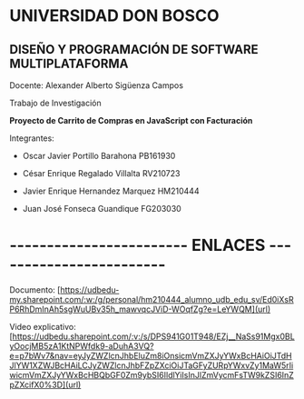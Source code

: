   # UNIVERSIDAD DON BOSCO 

  ## DISEÑO Y PROGRAMACIÓN DE SOFTWARE MULTIPLATAFORMA 

  Docente: Alexander Alberto Sigüenza Campos 

 Trabajo de Investigación

 **Proyecto de Carrito de Compras en JavaScript con Facturación**


Integrantes: 

- Oscar Javier Portillo Barahona    PB161930

- César Enrique Regalado Villalta   RV210723

- Javier Enrique Hernandez Marquez  HM210444

- Juan José Fonseca Guandique       FG203030

# ------------------------ ENLACES ------------------------

Documento: [https://udbedu-my.sharepoint.com/:w:/g/personal/hm210444_alumno_udb_edu_sv/Ed0iXsRP6RhDmInAh5sgWuUBv35h_mawvqcJViD-WOqfZg?e=LeYWQM](url)

Video explicativo: [https://udbedu.sharepoint.com/:v:/s/DPS941G01T948/EZj__NaSs91Mgx0BLyOocjMB5zA1KtNPWfdk9-aDuhA3VQ?e=p7bWv7&nav=eyJyZWZlcnJhbEluZm8iOnsicmVmZXJyYWxBcHAiOiJTdHJlYW1XZWJBcHAiLCJyZWZlcnJhbFZpZXciOiJTaGFyZURpYWxvZy1MaW5rIiwicmVmZXJyYWxBcHBQbGF0Zm9ybSI6IldlYiIsInJlZmVycmFsTW9kZSI6InZpZXcifX0%3D](url)
